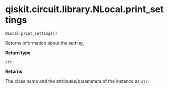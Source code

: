 # qiskit.circuit.library.NLocal.print\_settings

`NLocal.print_settings()`

Returns information about the setting.

**Return type**

`str`

**Returns**

The class name and the attributes/parameters of the instance as `str`.
